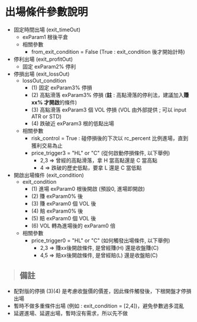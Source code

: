 # 出場條件參數說明

* 固定時間出場 (exit_timeOut)
  * exParam1 根後平倉
  * 相關參數
    * from_exit_condition = False (True : exit_condition 後才開始計時)
* 停利出場 (exit_profitOut)
  * 固定 exParam2% 停利
* 停損出場 (exit_lossOut)
  * lossOut_condition
    * (1) 固定 exParam3% 停損
    * (2) 高點滑落 exParam3% 停損 (**註** : 高點滑落的停利法，建議加入**賺 xx% 才開啟**的條件)
    * (3) 高點滑落 exParam3 個 VOL 停損 (VOL 由外部提供 ; 可以 input ATR or STD)
    * (4) 跌破近 exParam3 根的低點出場
  * 相關參數
    * risk_control = True : 碰停損後的下次以 rc_percent 比例進場，直到獲利交易為止
    * price_trigger3 = "HL" or "C" (從何啟動停損條件, 以下舉例)
      * 2,3 => 曾經的高點滑落，拿 H 當高點還是 C 當高點
      * 4 => 跌破的歷史低點，要拿 L 還是 C 當低點
* 開啟出場條件 (exit_condition)
  * exit_condition
    * (1) 進場 exParam0 根後開啟 (預設0, 進場即開啟)
    * (2) 賺 exParam0% 後
    * (3) 賺 exParam0 個 VOL 後
    * (4) 賠 exParam0% 後
    * (5) 賠 exParam0 個 VOL 後
    * (6) VOL 轉為進場後的 exParam0 倍
  * 相關參數
    * price_trigger0 = "HL" or "C" (如何觸發出場條件, 以下舉例)
      * 2,3 => 賺xx後開啟條件, 是曾經賺(H) 還是收盤賺(C)
      * 4,5 => 賠xx後開啟條件, 是曾經賠(L) 還是收盤賠(C)

> ## 備註

* 配對版的停損 (3)(4) 是考慮收盤價的價差，因此條件觸發後，下根開盤才停損出場
* 暫時不做多重條件出場 (例如 : exit_condition = [2,4])，避免參數過多混亂
* 延遲進場、延遲出場，暫時沒有需求，所以先不做
